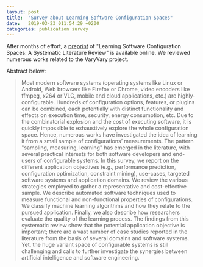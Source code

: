 ```yaml
---
layout: post
title:  "Survey about Learning Software Configuration Spaces"
date:   2019-03-23 011:54:29 +0200
categories: publication survey
---
```


After months of effort, a [preprint](https://hal.inria.fr/hal-02148791) of "Learning Software Configuration Spaces: A Systematic Literature Review" is available online. 
We reviewed numerous works related to the VaryVary project. 

Abstract below:
> Most modern software systems (operating systems like Linux or Android, Web browsers like Firefox or Chrome, video encoders like ffmpeg, x264 or VLC, mobile and cloud applications, etc.) are highly-configurable. Hundreds of configuration options, features, or plugins can be combined, each potentially with distinct functionality and effects on execution time, security, energy consumption, etc. Due to the combinatorial explosion and the cost of executing software, it is quickly impossible to exhaustively explore the whole configuration space. Hence, numerous works have investigated the idea of learning it from a small sample of configurations’ measurements. The pattern "sampling, measuring, learning" has emerged in the literature, with several practical interests for both software developers and end-users of configurable systems. In this survey, we report on the different application objectives (e.g., performance prediction, configuration optimization, constraint mining), use-cases, targeted software systems and application domains. We review the various strategies employed to gather a representative and cost-effective sample. We describe automated software techniques used to measure functional and non-functional properties of configurations. We classify machine learning algorithms and how they relate to the pursued application. Finally, we also describe how researchers evaluate the quality of the learning process. The findings from this systematic review show that the potential application objective is important; there are a vast number of case studies reported in the literature from the basis of several domains and software systems. Yet, the huge variant space of configurable systems is still challenging and calls to further investigate the synergies between artificial intelligence and software engineering.






